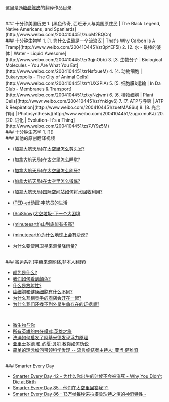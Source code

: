

这里是[@糖醋陈皮](http://www.weibo.com/u/2004104451?wvr=5&)的翻译作品目录.  




<br>
### 十分钟美国历史
1. [黑色传奇, 西班牙人与美国原住民 | The Black Legend, Native Americans, and Spaniards](http://www.weibo.com/2004104451/zuoM2BQCn)



<br>
### 十分钟生物学
1. [1. 为什么说碳是一个流浪汉   | That's Why Carbon Is A Tramp](http://www.weibo.com/2004104451/zr3pYEF5I)
2. [2. 水 - 最棒的液体   | Water - Liquid Awesome](http://www.weibo.com/2004104451/zr3qjnObb)
3. [3. 生物分子   | Biological Molecules - You Are What You Eat](http://www.weibo.com/2004104451/zrNsfxueM)
4. [4. 动物细胞   | Eukaryopolis - The City of Animal Cells](http://www.weibo.com/2004104451/zrYUX2PIA)
5. [5. 细胞膜&运输   | In Da Club - Membranes & Transport](http://www.weibo.com/2004104451/ztkyNzjwm)
6. [6. 植物细胞    | Plant Cells](http://www.weibo.com/2004104451/zrYnklgv6)
7. [7. ATP与呼吸   | ATP & Respiration](http://www.weibo.com/2004104451/zuetMA86u)  
8. [8. 光合作用    | Photosynthesis](http://www.weibo.com/2004104451/zugoxmuKJ)
20. [20. 进化      | Evolution- It's a Thing](http://www.weibo.com/2004104451/zs7JY9z5M)



<br>
### 十分钟生态学
1. []()


<br>
### 其他的原创翻译视频

* [(加拿大航天局)在太空里怎么剪头发?](http://www.weibo.com/2004104451/zsgMCl6kp)
* [(加拿大航天局)在太空里怎么睡觉? ](http://www.weibo.com/2004104451/zsgJT3dod)
* [(加拿大航天局)在太空里怎么刷牙? ](http://www.weibo.com/2004104451/zsgJFrqJT)
* [(加拿大航天局)在太空里怎么锻炼?](http://www.weibo.com/2004104451/zsqZamf4N)  
* [(加拿大航天局)国际空间站如何将水回收利用?](http://www.weibo.com/2004104451/zu6jZw37d)
* [(TED-ed动画)宇航员的生活](http://www.weibo.com/2004104451/ztboXsKef)

* [(SciShow)太空垃圾-下一个大困境](http://www.weibo.com/2004104451/zsiaxtWXs)
* [(minuteearth)山到底能有多高?](http://www.weibo.com/2004104451/zszIXzkFb)
* [(minuteearth)为什么地球上会有沙漠? ](http://www.weibo.com/2004104451/zshAmoAU8)
* [为什么要使用卫星来测量降雨量? ](http://www.weibo.com/2004104451/zsh4UavQe)




<br>
### 搬运系列(字幕来源网络,非本人翻译)

* [颜色是什么?](http://www.weibo.com/2004104451/zt9dTdIVS) 
* [我们如何看到顏色?](http://www.weibo.com/2004104451/zqKTZuLhl)
* [什么是放射性?](http://www.weibo.com/2004104451/zszHeAPIJ)
* [癌细胞和健康细胞有什么不同?](http://www.weibo.com/2004104451/zszJh6nYU) 
* [为什么互相竞争的商店会开在一起?](http://www.weibo.com/2004104451/zpgjvFzu6)
* [为什么我们还找不到外星生命存在的证据呢?](http://www.weibo.com/2004104451/zqKUb2t3g)

<br>

* [微生物与你](http://www.weibo.com/2004104451/zszHRBRiK)
* [所有英雄的内在模式,英雄之旅](http://www.weibo.com/2004104451/zsqZMs7ZR)
* [洗澡如何启发了阿基米德发现浮力原理](http://www.weibo.com/2004104451/zqKTkqe5C)
* [亚里士多德 和 约夏·贝尔 教你如何劝说](http://www.weibo.com/2004104451/zszIgqIIl)
* [简单的理念如何带领科学发现 -- 流言终结者主持人: 亚当·萨维奇](http://www.weibo.com/2004104451/zsA5z7BIb) 




<br>
### Smarter Every Day

* [Smarter Every Day 42 - 为什么你出生的时候不会被淹死 - Why You Didn't Die at Birth](http://www.weibo.com/2004104451/zshZ9wNBF)
* [Smarter Every Day 85 - 他们在太空里回答我了!](http://www.weibo.com/2004104451/zsitC22Hq)
* [Smarter Every Day 86 - 13万帧每秒来拍摄鲁珀特之泪的神奇特性 - ](http://www.weibo.com/2004104451/zpfZemY4c)




